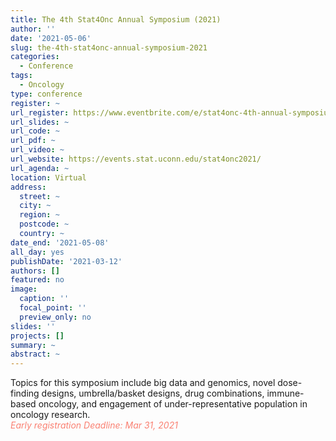```yaml
---
title: The 4th Stat4Onc Annual Symposium (2021)
author: ''
date: '2021-05-06'
slug: the-4th-stat4onc-annual-symposium-2021
categories:
  - Conference
tags:
  - Oncology
type: conference
register: ~
url_register: https://www.eventbrite.com/e/stat4onc-4th-annual-symposium-tickets-132607264899
url_slides: ~
url_code: ~
url_pdf: ~
url_video: ~
url_website: https://events.stat.uconn.edu/stat4onc2021/
url_agenda: ~
location: Virtual
address:
  street: ~
  city: ~
  region: ~
  postcode: ~
  country: ~
date_end: '2021-05-08'
all_day: yes
publishDate: '2021-03-12'
authors: []
featured: no
image:
  caption: ''
  focal_point: ''
  preview_only: no
slides: ''
projects: []
summary: ~
abstract: ~
---
```

Topics for this symposium include big data and genomics, novel dose-finding designs, umbrella/basket designs, drug combinations, immune-based oncology, and engagement of under-representative population in oncology research.  
<span style="color: salmon;">*Early registration Deadline: Mar 31, 2021*</span>  

<!--more-->
  

